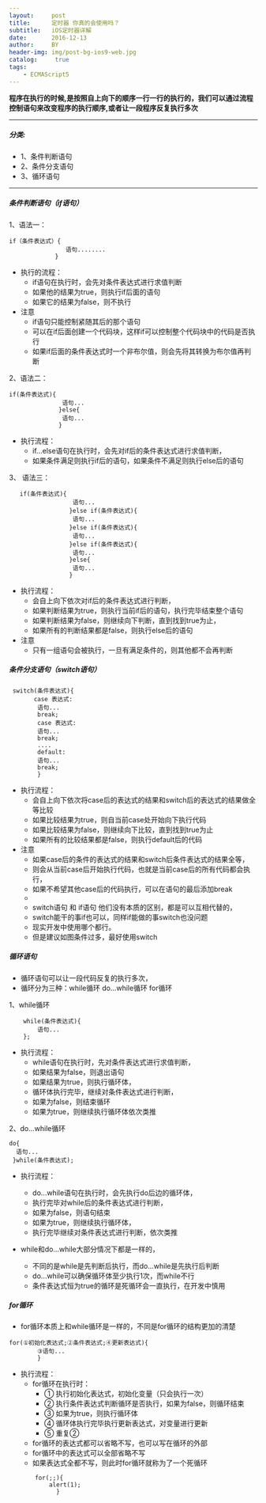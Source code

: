 ```yaml
---
layout:     post
title:      定时器 你真的会使用吗？
subtitle:   iOS定时器详解
date:       2016-12-13
author:     BY
header-img: img/post-bg-ios9-web.jpg
catalog: 	 true
tags:
    - ECMAScript5
---
```

**程序在执行的时候,是按照自上向下的顺序一行一行的执行的，我们可以通过流程控制语句来改变程序的执行顺序,或者让一段程序反复执行多次**

---
##### 分类:
* 1、条件判断语句
* 2、条件分支语句
* 3、循环语句
---
##### 条件判断语句（if语句）
1、语法一：

```
if（条件表达式）{
        		语句........
       		 }
```

* 执行的流程：
  - if语句在执行时，会先对条件表达式进行求值判断
  - 如果他的结果为true，则执行if后面的语句
  - 如果它的结果为false，则不执行
* 注意   
  - if语句只能控制紧随其后的那个语句
  - 可以在if后面创建一个代码块，这样if可以控制整个代码块中的代码是否执行
  - 如果if后面的条件表达式时一个非布尔值，则会先将其转换为布尔值再判断

2、语法二：
    
```
if(条件表达式){
               语句...
              }else{
               语句...
              }
```
* 执行流程：
    - if...else语句在执行时，会先对if后的条件表达式进行求值判断，
    - 如果条件满足则执行if后的语句，如果条件不满足则执行else后的语句

3、 语法三：

```
   if(条件表达式){
                  语句...
                 }else if(条件表达式){
                  语句...
                 }else if(条件表达式){
                  语句...
                 }else if(条件表达式){
                  语句...
                 }else{
                  语句...
                 }
```
* 执行流程：
    - 会自上向下依次对if后的条件表达式进行判断，
    - 如果判断结果为true，则执行当前if后的语句，执行完毕结束整个语句
    - 如果判断结果为false，则继续向下判断，直到找到true为止，
    - 如果所有的判断结果都是false，则执行else后的语句
* 注意
    - 只有一组语句会被执行，一旦有满足条件的，则其他都不会再判断              
##### 条件分支语句（switch语句）
```
 switch(条件表达式){
	   case 表达式:
		语句...
		break;
	    case 表达式:
		语句...
		break;
		....			
	    default:
		语句...
		break;
		}
```
* 执行流程：
    - 会自上向下依次将case后的表达式的结果和switch后的表达式的结果做全等比较
    - 如果比较结果为true，则自当前case处开始向下执行代码
    - 如果比较结果为false，则继续向下比较，直到找到true为止
    - 如果所有的比较结果都是false，则执行default后的代码
* 注意
    - 如果case后的条件的表达式的结果和switch后条件表达式的结果全等，
	- 则会从当前case后开始执行代码，也就是当前case后的所有代码都会执行，
	- 如果不希望其他case后的代码执行，可以在语句的最后添加break
	-
    - switch语句 和 if语句	他们没有本质的区别，都是可以互相代替的，
	- switch能干的事if也可以，同样if能做的事switch也没问题
	- 现实开发中使用哪个都行。
	- 但是建议如图条件过多，最好使用switch

##### 循环语句
* 循环语句可以让一段代码反复的执行多次，
* 循环分为三种：while循环 do...while循环 for循环

1、while循环

```
	while(条件表达式){
		语句...
	};
```
* 执行流程：
	- while语句在执行时，先对条件表达式进行求值判断，
	- 如果结果为false，则退出语句
	- 如果结果为true，则执行循环体，
	- 循环体执行完毕，继续对条件表达式进行判断，
	- 如果为false，则结束循环
	- 如果为true，则继续执行循环体依次类推

2、do...while循环

```
do{
  语句...
 }while(条件表达式);
```
* 执行流程：
  - do...while语句在执行时，会先执行do后边的循环体，
  - 执行完毕对while后的条件表达式进行判断，
  - 如果为false，则语句结束
  - 如果为true，则继续执行循环体，
  - 执行完毕继续对条件表达式进行判断，依次类推

* while和do...while大部分情况下都是一样的，
	- 不同的是while是先判断后执行，而do...while是先执行后判断
	- do...while可以确保循环体至少执行1次，而while不行
	- 条件表达式恒为true的循环是死循环会一直执行，在开发中慎用

##### for循环
* for循环本质上和while循环是一样的，不同是for循环的结构更加的清楚
```
for(①初始化表达式;②条件表达式;④更新表达式){
		③语句...
		}
```
* 执行流程：
	* for循环在执行时：
		- ① 执行初始化表达式，初始化变量（只会执行一次）
		- ② 执行条件表达式判断循环是否执行，如果为false，则循环结束
		- ③ 如果为true，则执行循环体
		- ④ 循环体执行完毕执行更新表达式，对变量进行更新
		- ⑤ 重复②
    * for循环的表达式都可以省略不写，也可以写在循环的外部
    * for循环中的表达式可以全部省略不写
    * 如果表达式全都不写，则此时for循环就称为了一个死循环
    ```
    	for(;;){
    		alert(1);
    		  }
    ```
	
